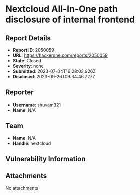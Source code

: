 # Nextcloud All-In-One path disclosure of internal frontend

## Report Details
- **Report ID**: 2050059
- **URL**: https://hackerone.com/reports/2050059
- **State**: Closed
- **Severity**: none
- **Submitted**: 2023-07-04T16:28:03.926Z
- **Disclosed**: 2023-09-26T09:34:46.727Z

## Reporter
- **Username**: shuvam321
- **Name**: N/A

## Team
- **Name**: N/A
- **Handle**: nextcloud

## Vulnerability Information


## Attachments
No attachments
